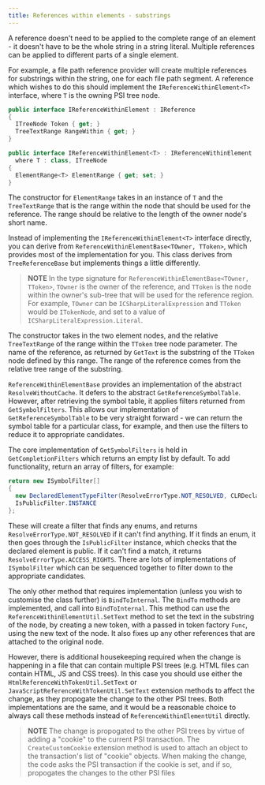 ```yaml
---
title: References within elements - substrings
---
```


A reference doesn't need to be applied to the complete range of an element - it doesn't have to be the whole string in a string literal. Multiple references can be applied to different parts of a single element.

For example, a file path reference provider will create multiple references for substrings within the string, one for each file path segment. A reference which wishes to do this should implement the `IReferenceWithinElement<T>` interface, where `T` is the owning PSI tree node.

```csharp
public interface IReferenceWithinElement : IReference
{
  ITreeNode Token { get; }
  TreeTextRange RangeWithin { get; }
}

public interface IReferenceWithinElement<T> : IReferenceWithinElement
  where T : class, ITreeNode
{
  ElementRange<T> ElementRange { get; set; }
}
```

The constructor for `ElementRange` takes in an instance of `T` and the `TreeTextRange` that is the range within the node that should be used for the reference. The range should be relative to the length of the owner node's short name.

Instead of implementing the `IReferenceWithinElement<T>` interface directly, you can derive from `ReferenceWithinElementBase<TOwner, TToken>`, which provides most of the implementation for you. This class derives from `TreeReferenceBase` but implements things a little differently.

> **NOTE** In the type signature for `ReferenceWithinElementBase<TOwner, TToken>`, `TOwner` is the owner of the reference, and `TToken` is the node within the owner's sub-tree that will be used for the reference region. For example, `TOwner` can be `ICSharpLiteralExpression` and `TToken` would be `ITokenNode`, and set to a value of `ICSharpLiteralExpression.Literal`.

The constructor takes in the two element nodes, and the relative `TreeTextRange` of the range within the `TToken` tree node parameter. The name of the reference, as returned by `GetText` is the substring of the `TToken` node defined by this range. The range of the reference comes from the relative tree range of the substring.

`ReferenceWithinElementBase` provides an implementation of the abstract `ResolveWithoutCache`. It defers to the abstract `GetReferenceSymbolTable`. However, after retrieving the symbol table, it applies filters returned from `GetSymbolFilters`. This allows our implementation of `GetReferenceSymbolTable` to be very straight forward - we can return the symbol table for a particular class, for example, and then use the filters to reduce it to appropriate candidates.

The core implementation of `GetSymbolFilters` is held in `GetCompletionFilters` which returns an empty list by default. To add functionality, return an array of filters, for example:

```csharp
return new ISymbolFilter[]
{
  new DeclaredElementTypeFilter(ResolveErrorType.NOT_RESOLVED, CLRDeclaredElementType.ENUM_MEMBER),
  IsPublicFilter.INSTANCE
};
```

These will create a filter that finds any enums, and returns `ResolveErrorType.NOT_RESOLVED` if it can't find anything. If it finds an enum, it then goes through the `IsPublicFilter` instance, which checks that the declared element is public. If it can't find a match, it returns `ResolveErrorType.ACCESS_RIGHTS`. There are lots of implementations of `ISymbolFilter` which can be sequenced together to filter down to the appropriate candidates.

The only other method that requires implementation (unless you wish to customise the class further) is `BindToInternal`. The `BindTo` methods are implemented, and call into `BindToInternal`. This method can use the `ReferenceWithinElementUtil.SetText` method to set the text in the substring of the node, by creating a new token, with a passed in token factory `Func`, using the new text of the node. It also fixes up any other references that are attached to the original node.

However, there is additional housekeeping required when the change is happening in a file that can contain multiple PSI trees (e.g. HTML files can contain HTML, JS and CSS trees). In this case you should use either the `HtmlReferenceWithTokenUtil.SetText` or `JavaScriptReferenceWithTokenUtil.SetText` extension methods to affect the change, as they propogate the change to the other PSI trees. Both implementations are the same, and it would be a reasonable choice to always call these methods instead of `ReferenceWithinElementUtil` directly.

> **NOTE** The change is propogated to the other PSI trees by virtue of adding a "cookie" to the current PSI transaction. The `CreateCustomCookie` extension method is used to attach an object to the transaction's list of "cookie" objects. When making the change, the code asks the PSI transaction if the cookie is set, and if so, propogates the changes to the other PSI files

